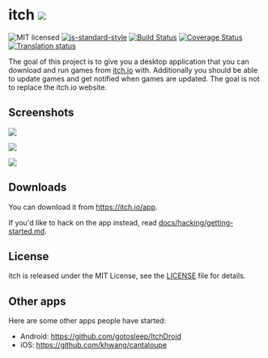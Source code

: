 # itch [![](https://nuts.itch.zone/badge)](https://github.com/itchio/itch/releases/latest)

![MIT licensed](https://img.shields.io/badge/license-MIT-blue.svg)
[![js-standard-style](https://img.shields.io/badge/code%20style-standard-brightgreen.svg?style=flat)](https://github.com/feross/standard)
[![Build Status](https://git.itch.ovh/itchio/itch/badges/master/build.svg)](https://git.itch.ovh/itchio/itch/builds)
[![Coverage Status](https://coveralls.io/repos/itchio/itch/badge.svg?service=github)](https://coveralls.io/github/itchio/itch)
[![Translation status](https://weblate.itch.ovh/widgets/itch/-/svg-badge.svg)](https://weblate.itch.ovh/engage/itch/?utm_source=widget)

The goal of this project is to give you a desktop application that you can
download and run games from [itch.io](http://itch.io) with. Additionally you
should be able to update games and get notified when games are updated. The
goal is not to replace the itch.io website.

## Screenshots

![](https://cloud.githubusercontent.com/assets/7998310/16583085/7702c448-42b3-11e6-949a-c5b45e906807.png)

![](https://cloud.githubusercontent.com/assets/7998310/16583086/770c632c-42b3-11e6-80e3-6173b2151cfe.png)

![](https://cloud.githubusercontent.com/assets/7998310/16583088/771717ea-42b3-11e6-8081-6192b329d21c.png)

## Downloads

You can download it from <https://itch.io/app>.

If you'd like to hack on the app instead, read [docs/hacking/getting-started.md][].

[docs/hacking/getting-started.md]: docs/hacking/getting-started.md

## License

itch is released under the MIT License, see the [LICENSE][] file for details.

[LICENSE]: LICENSE

## Other apps

Here are some other apps people have started:

* Android: https://github.com/gotosleep/ItchDroid
* iOS: https://github.com/khwang/cantaloupe
